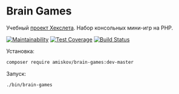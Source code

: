 # Brain Games
Учебный [проект Хекслета](https://ru.hexlet.io/projects/7/sessions/300). Набор консольных мини-игр на PHP.

[![Maintainability](https://api.codeclimate.com/v1/badges/302a34b5f784cffc7c53/maintainability)](https://codeclimate.com/github/amiskov/project-lvl1-s288/maintainability)
[![Test Coverage](https://api.codeclimate.com/v1/badges/302a34b5f784cffc7c53/test_coverage)](https://codeclimate.com/github/amiskov/project-lvl1-s288/test_coverage)
[![Build Status](https://travis-ci.org/amiskov/project-lvl1-s288.svg?branch=master)](https://travis-ci.org/amiskov/project-lvl1-s288)

Установка:

```bash
composer require amiskov/brain-games:dev-master
```

Запуск:

```bash
./bin/brain-games
```
